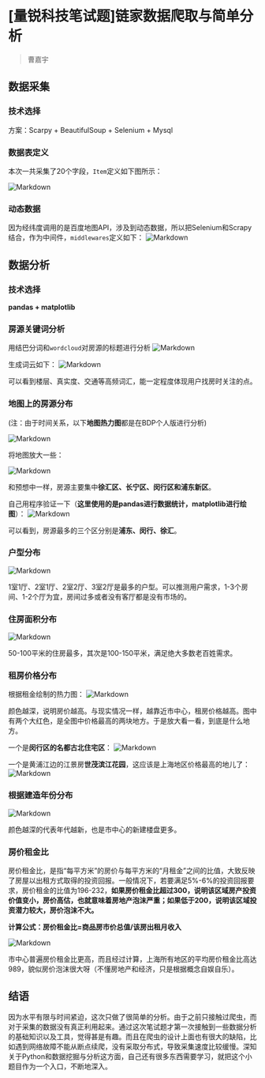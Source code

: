 # [量锐科技笔试题]链家数据爬取与简单分析

>曹嘉宇

## 数据采集

### 技术选择
方案：Scarpy + BeautifulSoup + Selenium + Mysql

### 数据表定义
本次一共采集了20个字段，`Item`定义如下图所示：

![Markdown](http://i1.piimg.com/588729/e57e9d0060a0669f.png)




















### 动态数据

因为经纬度调用的是百度地图API，涉及到动态数据，所以把Selenium和Scrapy结合，作为中间件，`middlewares`定义如下：
![Markdown](http://i1.piimg.com/588729/88f39e9ff0d04af9.png)












## 数据分析

### 技术选择

**pandas + matplotlib**

### 房源关键词分析


用结巴分词和`wordcloud`对房源的标题进行分析
![Markdown](http://i1.piimg.com/588729/7d4f30672bddec0c.png)






















生成词云如下：
![Markdown](http://i1.piimg.com/588729/b90bd42413c50ca5.png)






















可以看到楼层、真实度、交通等高频词汇，能一定程度体现用户找房时关注的点。




### 地图上的房源分布

(注：由于时间关系，以下**地图热力图**都是在BDP个人版进行分析)

![Markdown](http://i1.piimg.com/588729/8cab363595712a09s.png)
















将地图放大一些：

![Markdown](http://i1.piimg.com/588729/faba4824e8ef4d4cs.png)















和预想中一样，房源主要集中**徐汇区、长宁区、闵行区和浦东新区**。

自己用程序验证一下（**这里使用的是pandas进行数据统计，matplotlib进行绘图**）：
![Markdown](http://i1.piimg.com/588729/4e32e14004dc5855.png)

















可以看到，房源最多的三个区分别是**浦东、闵行、徐汇**。



### 户型分布

![Markdown](http://i1.piimg.com/588729/561587bc9c336241.png)















1室1厅、2室1厅、2室2厅、3室2厅是最多的户型。可以推测用户需求，1-3个房间、1-2个厅为宜，房间过多或者没有客厅都是没有市场的。


### 住房面积分布

![Markdown](http://i1.piimg.com/588729/ed50ead64eeb6d94.png)




















50-100平米的住房最多，其次是100-150平米，满足绝大多数老百姓需求。


### 租房价格分布

根据租金绘制的热力图：
![Markdown](http://i1.piimg.com/588729/7fbe86f9c0d4cba8.png)























颜色越深，说明房价越高。与现实情况一样，越靠近市中心，租房价格越高。图中有两个大红色，是全图中价格最高的两块地方。于是放大看一看，到底是什么地方。

一个是**闵行区的名都古北住宅区**：
![Markdown](http://i1.piimg.com/588729/5d5b39810d826997.png)











一个是黄浦江边的江景房**世茂滨江花园**，这应该是上海地区价格最高的地儿了：
![Markdown](http://i1.piimg.com/588729/4f9f1f39605af0e5.png)






























### 根据建造年份分布
![Markdown](http://i1.piimg.com/588729/9dcdc5a9d01bd068.png)












颜色越深的代表年代越新，也是市中心的新建楼盘更多。




### 房价租金比

房价租金比，是指“每平方米”的房价与每平方米的“月租金”之间的比值，大致反映了房屋以出租方式取得的投资回报。一般情况下，若要满足5%-6%的投资回报要求，房价租金的比值为196-232，**如果房价租金比超过300，说明该区域房产投资价值变小，房价高估，也就意味着房地产泡沫严重；如果低于200，说明该区域投资潜力较大，房价泡沫不大。**

**计算公式：房价租金比=商品房市价总值/该房出租月收入**

![Markdown](http://i1.piimg.com/588729/0afa9da014d61b20s.png)
 
















市中心普遍房价租金比更高，而且经过计算，上海所有地区的平均房价租金比高达989，貌似房价泡沫很大呀（不懂房地产和经济，只是根据概念自娱自乐）。



## 结语

因为水平有限与时间紧迫，这次只做了很简单的分析。由于之前只接触过爬虫，而对于采集的数据没有真正利用起来。通过这次笔试题才第一次接触到一些数据分析的基础知识以及工具，觉得甚是有趣。而且在爬虫的设计上面也有很大的缺陷，比如遇到网络故障不能从断点续爬，没有采取分布式，导致采集速度比较缓慢。深知关于Python和数据挖掘与分析这方面，自己还有很多东西需要学习，就把这个小题目作为一个入口，不断地深入。